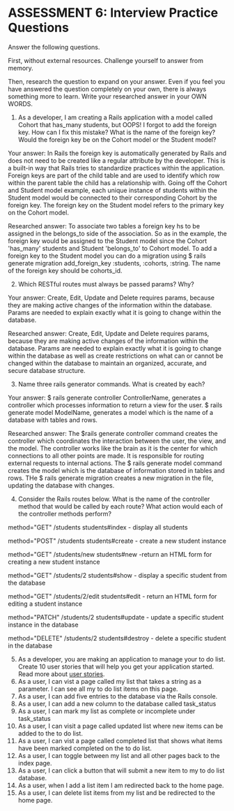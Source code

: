 # ASSESSMENT 6: Interview Practice Questions
Answer the following questions.

First, without external resources. Challenge yourself to answer from memory.

Then, research the question to expand on your answer. Even if you feel you have answered the question completely on your own, there is always something more to learn. Write your researched answer in your OWN WORDS.

1. As a developer, I am creating a Rails application with a model called Cohort that has_many students, but OOPS! I forgot to add the foreign key. How can I fix this mistake? What is the name of the foreign key? Would the foreign key be on the Cohort model or the Student model?

  Your answer: In Rails the foreign key is automatically generated by Rails and does not need to be created like a regular attribute by the developer. This is a built-in way that Rails tries to standardize practices within the application. Foreign keys are part of the child table and are used to identify which row within the parent table the child has a relationship with. Going off the Cohort and Student model example, each unique instance of students within the Student model would be connected to their corresponding Cohort by the foreign key. The foreign key on the Student model refers to the primary key on the Cohort model.  

  Researched answer: To associate two tables a foreign key hs to be assigned in the belongs_to side of the association. So as in the example, the foreign key would be assigned to the Student model since the Cohort 'has_many' students and Student 'belongs_to' to Cohort model. To add a foreign key to the Student model you can do a migration using $ rails generate migration add_foreign_key :students, :cohorts, :string. The name of the foreign key should be cohorts_id.



2. Which RESTful routes must always be passed params? Why?

  Your answer: Create, Edit, Update and Delete requires params, because they are making active changes of the information within the database. Params are needed to explain exactly what it is going to change within the database. 

  Researched answer: Create, Edit, Update and Delete requires params, because they are making active changes of the information within the database. Params are needed to explain exactly what it is going to change within the database as well as create restrictions on what can or cannot be changed within the database to maintain an organized, accurate, and secure database structure. 



3. Name three rails generator commands. What is created by each?

  Your answer: $ rails generate controller ControllerName, generates a controller which processes information to return a view for the user. $ rails generate model ModelName, generates a model which is the name of a database with tables and rows. 

  Researched answer: The $rails generate controller command creates the controller which coordinates the interaction between the user, the view, and the model. The controller works like the brain as it is the center for which connections to all other points are made. It is responsible for routing external requests to internal actions.
  The $ rails generate model command creates the model which is the database of information stored in tables and rows. 
THe $ rails generate migration creates a new migration in the file, updating the database with changes. 


4. Consider the Rails routes below. What is the name of the controller method that would be called by each route? What action would each of the controller methods perform?

method="GET"    /students         students#index  - display all students

method="POST"   /students         students#create  - create a new student instance

method="GET"    /students/new     students#new  -return an HTML form for creating a new student instance

method="GET"    /students/2       students#show   - display a specific student from the database

method="GET"    /students/2/edit  students#edit   - return an HTML form for editing a student instance

method="PATCH"  /students/2       students#update   - update a specific student instance in the database

method="DELETE" /students/2       students#destroy  - delete a specific student in the database



5. As a developer, you are making an application to manage your to do list. Create 10 user stories that will help you get your application started. Read more about [user stories](https://www.atlassian.com/agile/project-management/user-stories).
1. As a user, I can vist a page called my list that takes a string as a parameter. I can see all my to do list items on this page. 
2. As a user, I can add five entries to the database via the Rails console.
3. As a user, I can add a new column to the database called task_status
4. As a user, I can mark my list as complete or incomplete under task_status
5. As a user, I can visit a page called updated list where new items can be added to the to do list.
6. As a user, I can vist a page called completed list that shows what items have been marked completed on the to do list. 
7. As a user, I can toggle between my list and all other pages back to the index page. 
8. As a user, I can click a button that will submit a new item to my to do list database.
9. As a user, when I add a list item I am redirected back to the home page.
10. As a user, I can delete list items from my list and be redirected to the home page. 